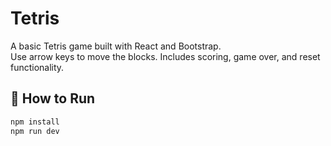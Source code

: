 # Tetris

A basic Tetris game built with React and Bootstrap.  
Use arrow keys to move the blocks. Includes scoring, game over, and reset functionality.

## 🚀 How to Run

```bash
npm install
npm run dev
```
